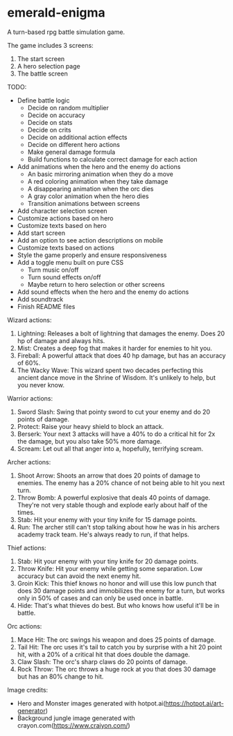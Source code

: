 # emerald-enigma
A turn-based rpg battle simulation game.

The game includes 3 screens:
1. The start screen
2. A hero selection page
3. The battle screen

TODO:
- Define battle logic
    - Decide on random multiplier
    - Decide on accuracy
    - Decide on stats
    - Decide on crits
    - Decide on additional action effects
    - Decide on different hero actions
    - Make general damage formula
    - Build functions to calculate correct damage for each action
- Add animations when the hero and the enemy do actions
    - An basic mirroring animation when they do a move
    - A red coloring animation when they take damage
    - A disappearing animation when the orc dies
    - A gray color animation when the hero dies
    - Transition animations between screens
- Add character selection screen
- Customize actions based on hero
- Customize texts based on hero
- Add start screen
- Add an option to see action descriptions on mobile
- Customize texts based on actions
- Style the game properly and ensure responsiveness
- Add a toggle menu built on pure CSS
    - Turn music on/off
    - Turn sound effects on/off
    - Maybe return to hero selection or other screens
- Add sound effects when the hero and the enemy do actions
- Add soundtrack
- Finish README files

Wizard actions:
1. Lightning: Releases a bolt of lightning that damages the enemy. Does 20 hp of damage and always hits.
2. Mist: Creates a deep fog that makes it harder for enemies to hit you.
3. Fireball: A powerful attack that does 40 hp damage, but has an accuracy of 60%.
4. The Wacky Wave: This wizard spent two decades perfecting this ancient dance move in the Shrine of Wisdom. It's unlikely to help, but you never know.

Warrior actions:
1. Sword Slash: Swing that pointy sword to cut your enemy and do 20 points of damage.
2. Protect: Raise your heavy shield to block an attack.
3. Berserk: Your next 3 attacks will have a 40% to do a critical hit for 2x the damage, but you also take 50% more damage.
4. Scream: Let out all that anger into a, hopefully, terrifying scream.

Archer actions:
1. Shoot Arrow: Shoots an arrow that does 20 points of damage to enemies. The enemy has a 20% chance of not being able to hit you next turn.
2. Throw Bomb: A powerful explosive that deals 40 points of damage. They're not very stable though and explode early about half of the times.
3. Stab: Hit your enemy with your tiny knife for 15 damage points.
4. Run: The archer still can't stop talking about how he was in his archers academy track team. He's always ready to run, if that helps.

Thief actions:
1. Stab: Hit your enemy with your tiny knife for 20 damage points.
2. Throw Knife: Hit your enemy while getting some separation. Low accuracy but can avoid the next enemy hit. 
3. Groin Kick: This thief knows no honor and will use this low punch that does 30 damage points and immobilizes the enemy for a turn, but works only in 50% of cases and can only be used once in battle.
4. Hide: That's what thieves do best. But who knows how useful it'll be in battle.

Orc actions:
1. Mace Hit: The orc swings his weapon and does 25 points of damage.
2. Tail Hit: The orc uses it's tail to catch you by surprise with a hit 20 point hit, with a 20% of a critical hit that does double the damage.
3. Claw Slash: The orc's sharp claws do 20 points of damage.
4. Rock Throw: The orc throws a huge rock at you that does 30 damage but has an 80% change to hit.

Image credits:
- Hero and Monster images generated with hotpot.ai(https://hotpot.ai/art-generator)
- Background jungle image generated with crayon.com(https://www.craiyon.com/)